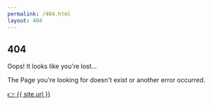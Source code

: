 ```yaml
---
permalink: /404.html
layout: 404
---
```


<section id="about" class="animated bounce-in">
    <div class="bg-align">
        <h1>404</h1>
        <p>Oops! It looks like you're lost...</p>
        <p>The Page you're looking for doesn't exist or another error occurred.</p>
        <p><a href="{{ site.url }}">👉  {{ site.url }}</a></p>
    </div>
</section>
